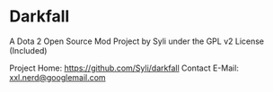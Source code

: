 Darkfall
========

A Dota 2 Open Source Mod Project by Syli under the GPL v2 License (Included)

Project Home:      https://github.com/Syli/darkfall
Contact E-Mail:    xxl.nerd@googlemail.com




